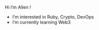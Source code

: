 Hi  I’m Allen !

-  I’m interested in Ruby, Crypto, DevOps
-  I’m currently learning Web3

<!---
allenchendev/allenchendev is a ✨ special ✨ repository because its `README.md` (this file) appears on your GitHub profile.
You can click the Preview link to take a look at your changes.
--->

